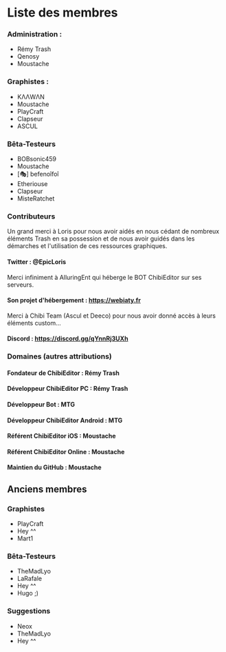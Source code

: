 # Liste des membres

### Administration :

- Rémy Trash
- Qenosy
- Moustache

### Graphistes :

- KΛΛWΛΝ
- Moustache
- PlayCraft
- Clapseur
- ASCUL

### Bêta-Testeurs

- BOBsonic459
- Moustache
- [🎭] befenoîfoî
- Etheriouse
- Clapseur
- MisteRatchet

### Contributeurs

Un grand merci à Loris pour nous avoir aidés en nous cédant de nombreux éléments Trash en sa possession et de nous avoir guidés dans les démarches et l'utilisation de ces ressources graphiques.
#### Twitter : @EpicLoris

Merci infiniment à AlluringEnt qui héberge le BOT ChibiEditor sur ses serveurs.
#### Son projet d'hébergement : https://webiaty.fr

Merci à Chibi Team (Ascul et Deeco) pour nous avoir donné accès à leurs éléments custom…
#### Discord : https://discord.gg/qYnnRj3UXh

### Domaines (autres attributions)

#### Fondateur de ChibiEditor : Rémy Trash
#### Développeur ChibiEditor PC : Rémy Trash

#### Développeur Bot : MTG
#### Développeur ChibiEditor Android : MTG

#### Référent ChibiEditor iOS : Moustache
#### Référent ChibiEditor Online : Moustache
#### Maintien du GitHub : Moustache

## Anciens membres

### Graphistes

- PlayCraft
- Hey ^^
- Mart1

### Bêta-Testeurs

- TheMadLyo
- LaRafale
- Hey ^^
- Hugo ;)

### Suggestions

- Neox
- TheMadLyo
- Hey ^^
